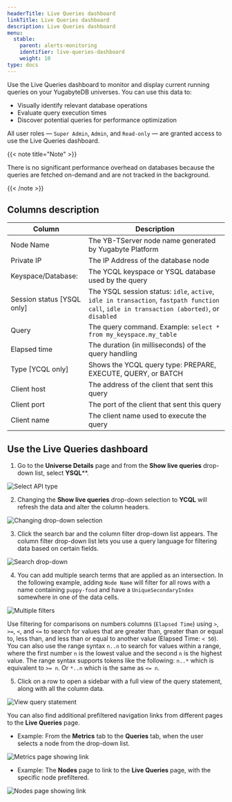 ```yaml
---
headerTitle: Live Queries dashboard
linkTitle: Live Queries dashboard
description: Live Queries dashboard
menu:
  stable:
    parent: alerts-monitoring
    identifier: live-queries-dashboard
    weight: 10
type: docs
---
```


Use the Live Queries dashboard to monitor and display current running queries on your YugabyteDB universes. You can use this data to:

- Visually identify relevant database operations
- Evaluate query execution times
- Discover potential queries for performance optimization

All user roles — `Super Admin`, `Admin`, and `Read-only` — are granted access to use the Live Queries dashboard.

{{< note title="Note" >}}

There is no significant performance overhead on databases because the queries are fetched on-demand and are not tracked in the background.

{{< /note >}}

## Columns description

| Column                     | Description                                                  |
| -------------------------- | ------------------------------------------------------------ |
| Node Name                  | The YB-TServer node name generated by Yugabyte Platform      |
| Private IP                 | The IP Address of the database node                          |
| Keyspace/Database:         | The YCQL keyspace or YSQL database used by the query         |
| Session status [YSQL only] | The YSQL session status: `idle`, `active`, `idle in transaction`, `fastpath function call`, `idle in transaction (aborted)`, or `disabled` |
| Query                      | The query command. Example: `select * from my_keyspace.my_table` |
| Elapsed time               | The duration (in milliseconds) of the query handling         |
| Type [YCQL only]           | Shows the YCQL query type: PREPARE, EXECUTE, QUERY, or BATCH |
| Client host                | The address of the client that sent this query               |
| Client port                | The port of the client that sent this query                  |
| Client name                | The client name used to execute the query                    |

## Use the **Live Queries** dashboard

1. Go to the **Universe Details** page and from the **Show live queries** drop-down list, select **YSQL****.

![Select API type](/images/yp/alerts-monitoring/live-queries/image1.png)

2. Changing the **Show live queries** drop-down selection to **YCQL** will refresh the data and alter the column headers.

![Changing drop-down selection](/images/yp/alerts-monitoring/live-queries/image2.png)

3. Click the search bar and the column filter drop-down list appears. The column filter drop-down list lets you use a query language for filtering data based on certain fields.

![Search drop-down](/images/yp/alerts-monitoring/live-queries/search-dropdown.png)

4. You can add multiple search terms that are applied as an intersection. In the following example, adding `Node Name` will filter for all rows with a name containing `puppy-food` and have a `UniqueSecondaryIndex` somewhere in one of the data cells.

![Multiple filters](/images/yp/alerts-monitoring/live-queries/multiple-filters.png)

Use filtering for comparisons on numbers columns (`Elapsed Time`) using `>`, `>=`, `<`, and `<=` to search for values that are greater than, greater than or equal to, less than, and less than or equal to another value (Elapsed Time: `< 50`).  You can also use the range syntax `n..n` to search for values within a range, where the first number `n` is the lowest value and the second `n` is the highest value. The range syntax supports tokens like the following: `n..*` which is equivalent to `>= n`. Or `*..n` which is the same as `<= n`.

5. Click on a row to open a sidebar with a full view of the query statement, along with all the column data.

![View query statement](/images/yp/alerts-monitoring/live-queries/image5.png)

You can also find additional prefiltered navigation links from different pages to the **Live Queries** page.

* Example: From the **Metrics** tab to the **Queries** tab, when the user selects a node from the drop-down list.

![Metrics page showing link](/images/yp/alerts-monitoring/live-queries/metrics-page-showing-link.png)

* Example: The **Nodes** page to link to the **Live Queries** page, with the specific node prefiltered.

![Nodes page showing link](/images/yp/alerts-monitoring/live-queries/nodes-page-show-link.png)

